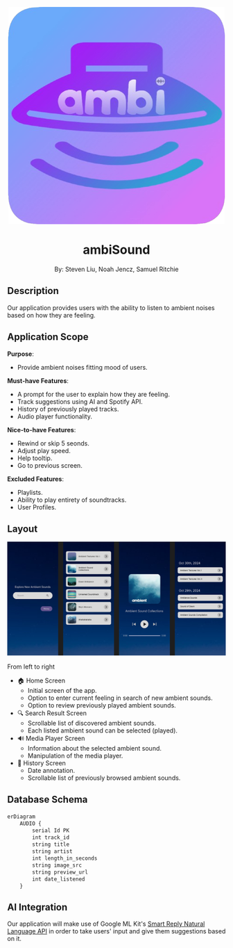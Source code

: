 <p align="center">
  <img src="/assets/images/app_logo.png" alt="App Logo"/>
</p>
<h1 align="center">ambiSound</h1>
<p align="center">By: Steven Liu, Noah Jencz, Samuel Ritchie</p>

## Description
Our application provides users with the ability to listen to ambient noises based on how they are feeling.

## Application Scope
**Purpose**:
- Provide ambient noises fitting mood of users.

**Must-have Features**:
- A prompt for the user to explain how they are feeling.
- Track suggestions using AI and Spotify API.
- History of previously played tracks.
- Audio player functionality.

**Nice-to-have Features**:
- Rewind or skip 5 seonds.
- Adjust play speed.
- Help tooltip.
- Go to previous screen.

**Excluded Features**:
- Playlists.
- Ability to play entirety of soundtracks.
- User Profiles.

## Layout
<img src="/assets/images/app_screens.png" alt="App Screens"/>

From left to right
- 🏠 Home Screen
  - Initial screen of the app.
  - Option to enter current feeling in search of new ambient sounds.
  - Option to review previously played ambient sounds.
- 🔍 Search Result Screen
  - Scrollable list of discovered ambient sounds.
  - Each listed ambient sound can be selected (played).
- 🔊 Media Player Screen
  - Information about the selected ambient sound.
  - Manipulation of the media player.
- 📕 History Screen
  - Date annotation.
  - Scrollable list of previously browsed ambient sounds.

## Database Schema

```mermaid
erDiagram
    AUDIO {
        serial Id PK
        int track_id
        string title
        string artist
        int length_in_seconds
        string image_src
        string preview_url
        int date_listened
    }
```

## AI Integration
Our application will make use of Google ML Kit's [Smart Reply Natural Language API](https://developers.google.com/ml-kit/language/smart-reply) in order to take users' input and give them suggestions based on it.
